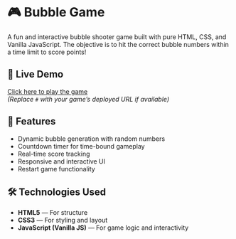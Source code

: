 # 🎮 Bubble Game

A fun and interactive bubble shooter game built with pure HTML, CSS, and Vanilla JavaScript. The objective is to hit the correct bubble numbers within a time limit to score points!

## 🚀 Live Demo

[Click here to play the game](#)  
*(Replace `#` with your game’s deployed URL if available)*

## 🧩 Features

- Dynamic bubble generation with random numbers  
- Countdown timer for time-bound gameplay  
- Real-time score tracking  
- Responsive and interactive UI  
- Restart game functionality

## 🛠️ Technologies Used

- **HTML5** — For structure  
- **CSS3** — For styling and layout  
- **JavaScript (Vanilla JS)** — For game logic and interactivity
